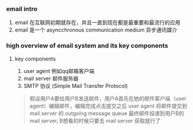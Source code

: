 ### email intro

1. email 在互联网初期就存在，并且一直到现在都是最重要和最流行的应用
2. email 是一个 asyncchronous communication medium 异步通讯媒介

### high overview of email system and its key components
1. key components
   1. user agent 例如qq邮箱客户端
   2. mail server 邮件服务器
   3. SMTP 协议 (Simple Mail Transfer Protocol)
   
   > 假设用户A要给用户B发送邮件，用户A首先在她的邮件客户端（user agent）编辑邮件，编辑完成点击提交之后
   > user agent 将邮件提交到 mail server 的 outgoing message queue
   > 最终邮件投递到用户B的 mail server, B想看的时候只要去 mail server 获取就行了